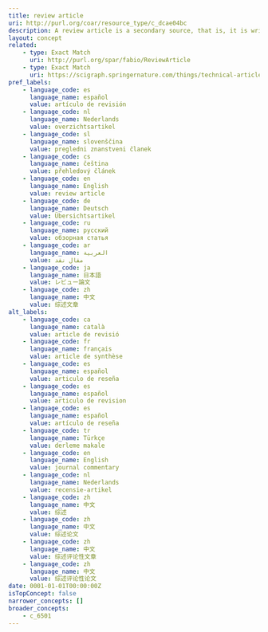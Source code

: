 ```yaml
---
title: review article
uri: http://purl.org/coar/resource_type/c_dcae04bc
description: A review article is a secondary source, that is, it is written about other articles, and does not report original research of its own. (adapted from http://apus.libanswers.com/faq/2324)
layout: concept
related:
    - type: Exact Match
      uri: http://purl.org/spar/fabio/ReviewArticle
    - type: Exact Match
      uri: https://scigraph.springernature.com/things/technical-article-types/review-paper
pref_labels:
    - language_code: es
      language_name: español
      value: artículo de revisión
    - language_code: nl
      language_name: Nederlands
      value: overzichtsartikel
    - language_code: sl
      language_name: slovenščina
      value: pregledni znanstveni članek
    - language_code: cs
      language_name: čeština
      value: přehledový článek
    - language_code: en
      language_name: English
      value: review article
    - language_code: de
      language_name: Deutsch
      value: Übersichtsartikel
    - language_code: ru
      language_name: русский
      value: обзорная статья
    - language_code: ar
      language_name: العربية
      value: مقال نقد
    - language_code: ja
      language_name: 日本語
      value: レビュー論文
    - language_code: zh
      language_name: 中文
      value: 综述文章
alt_labels:
    - language_code: ca
      language_name: català
      value: article de revisió
    - language_code: fr
      language_name: français
      value: article de synthèse
    - language_code: es
      language_name: español
      value: articulo de reseña
    - language_code: es
      language_name: español
      value: articulo de revision
    - language_code: es
      language_name: español
      value: artículo de reseña
    - language_code: tr
      language_name: Türkçe
      value: derleme makale
    - language_code: en
      language_name: English
      value: journal commentary
    - language_code: nl
      language_name: Nederlands
      value: recensie-artikel
    - language_code: zh
      language_name: 中文
      value: 综述
    - language_code: zh
      language_name: 中文
      value: 综述论文
    - language_code: zh
      language_name: 中文
      value: 综述评论性文章
    - language_code: zh
      language_name: 中文
      value: 综述评论性论文
date: 0001-01-01T00:00:00Z
isTopConcept: false
narrower_concepts: []
broader_concepts:
    - c_6501
---
```


